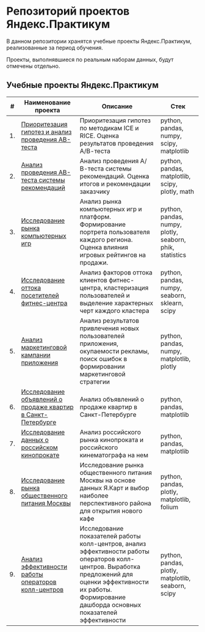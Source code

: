 # Репозиторий проектов Яндекс.Практикум

В данном репозитории хранятся учебные проекты Яндекс.Практикум, реализованные за период обучения.

Проекты, выполнявшиеся по реальным наборам данных, будут отмечены отдельно.

## Учебные проекты Яндекс.Практикум

| #    | Наименование проекта                | Описание                                                     | Стек                                                         |
| ---- | ------------------------------------------------------------ | ------------------------------------------------------------ | ------------------------------------------------------------ |
| 1.   | [Приоритезация гипотез и анализ проведения АВ-теста](https://github.com/ElDenso/Data_Analyst_YaPraktikum/tree/main/AB_Test_project) | Приоритезация гипотез по методикам ICE и RICE. Оценка результатов проведения А/В-теста | python, pandas, numpy, scipy, matplotlib       |
| 2.   | [Анализ проведения АВ-теста системы рекомендаций](https://github.com/ElDenso/Data_Analyst_YaPraktikum/tree/main/Final_AB_Test_project) | Анализ проведения А/В-теста системы рекомендаций. Оценка итогов и рекомендации заказчику | python, pandas, matplotlib, scipy, plotly, math |
| 3.   | [Исследование рынка компьютерных игр](https://github.com/ElDenso/Data_Analyst_YaPraktikum/tree/main/Gaming_analysis) | Анализ рынка компьютерных игр и платформ. Формирование портрета пользователя каждого региона. Оценка влияния игровых рейтингов на продажи.             | python, pandas, numpy, plotly, seaborn, phik, statistics |
| 4.   | [Исследование оттока посетителей фитнес-центра](https://github.com/ElDenso/Data_Analyst_YaPraktikum/tree/main/ML_Basics_project) | Анализ факторов оттока клиентов фитнес-центра, кластеризация пользователей и выделение характерных черт каждого кластера             | python, pandas, numpy, seaborn, sklearn, scipy |
| 5.   | [Анализ маркетинговой кампании приложения](https://github.com/ElDenso/Data_Analyst_YaPraktikum/tree/main/Marketing_analysis_project) | Анализ результатов привлечения новых пользователей приложения, окупаемости рекламы, поиск ошибок в формировании маркетинговой стратегии             | python, pandas, numpy, matplotlib, plotly |
| 6.   | [Исследование объявлений о продаже квартир в Санкт-Петербурге](https://github.com/ElDenso/Data_Analyst_YaPraktikum/tree/main/SPb_realty_project) | Анализ объявлений о продаже квартир в Санкт-Петербурге             | python, pandas, matplotlib |
| 7.   | [Исследование данных о российском кинопрокате](https://github.com/ElDenso/Data_Analyst_YaPraktikum/tree/main/Russian_films_analysis) | Анализ российского рынка кинопроката и российского кинематографа на нем             | python, pandas, matplotlib |
| 8.   | [Исследование рынка общественного питания Москвы](https://github.com/ElDenso/Data_Analyst_YaPraktikum/tree/main/Moscow_Food_project) | Исследование рынка общественного питания Москвы на основе данных Я.Карт и выбор наиболее перспективного района для открытия нового кафе             | python, pandas, plotly, matplotlib, folium |
| 9.   | [Анализ эффективности работы операторов колл-центров](https://github.com/ElDenso/Data_Analyst_YaPraktikum/tree/main/Telecom_final_project) | Исследование показателей работы колл-центров, анализ эффективности работы операторов колл-центров. Выработка предложений для оценки эффективности их работы. Формирование дашборда основных показателей эффективности             | python, pandas, plotly, matplotlib, seaborn, scipy |
